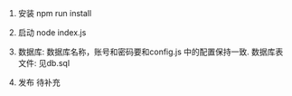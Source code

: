 1. 安装
npm run install 

2. 启动 node index.js 

3. 数据库:
数据库名称，账号和密码要和config.js 中的配置保持一致.
数据库表文件: 见db.sql

4. 发布
待补充
